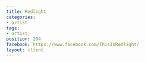 ```yaml
---
title: Redlight
categories:
- artist
tags:
- artist
position: 204
facebook: https://www.facebook.com/ThisIsRedlight/
layout: client
---
```


